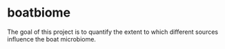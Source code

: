 # boatbiome
The goal of this project is to quantify the extent to which different sources influence the boat microbiome.
